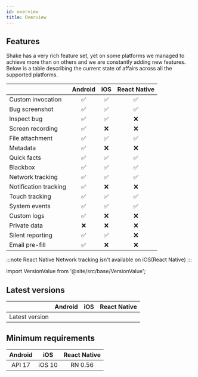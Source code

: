 ```yaml
---
id: overview
title: Overview
---
```


## Features

Shake has a very rich feature set, yet on some platforms we managed to achieve more than on others and we are constantly adding new features. Below is a table describing the current state of affairs across all the supported platforms.

|                      |  Android  |    iOS   | React Native |
|----------------------|:---------:|:--------:|:------------:|
| Custom invocation    |    ✅     |     ✅    |       ✅     |     
| Bug screenshot       |    ✅     |     ✅    |       ✅     |
| Inspect bug          |    ✅     |     ✅    |       ❌     |
| Screen recording     |    ✅     |     ❌    |       ❌     |
| File attachment      |    ✅     |     ✅    |       ✅     | 
| Metadata             |    ✅     |     ❌    |       ❌     |
| Quick facts          |    ✅     |     ✅    |       ✅     |
| Blackbox             |    ✅     |     ✅    |       ✅     |
| Network tracking     |    ✅     |     ✅    |       ✅     |
| Notification tracking|    ✅     |     ❌    |       ❌     |
| Touch tracking       |    ✅     |     ✅    |       ✅     | 
| System events        |    ✅     |     ✅    |       ✅     |
| Custom logs          |    ✅     |     ❌    |       ❌     |
| Private data         |    ❌     |     ❌    |       ❌     |      
| Silent reporting     |    ✅     |     ✅    |       ❌     | 
| Email pre-fill       |    ✅     |     ❌    |       ❌     | 

:::note React Native
Network tracking isn't available on iOS(React Native)
:::

import VersionValue from '@site/src/base/VersionValue';

## Latest versions
|                |   Android  |     iOS    |  React Native  |
|:--------------:|:----------:|:----------:|:--------------:|
| Latest version | <VersionValue platform="Android" os="Android"></VersionValue> | <VersionValue platform="iOS" os="iOS"></VersionValue> | <VersionValue platform="ReactNative" os="Android"></VersionValue> | 


## Minimum requirements
|    Android   |     iOS    |  React Native | 
|:------------:|:----------:|:-------------:|  
|    API 17    |   iOS 10   |     RN 0.56   | 



